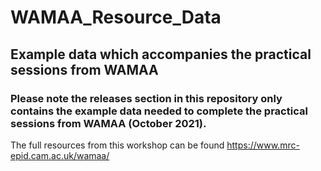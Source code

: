# WAMAA_Resource_Data
## Example data which accompanies the practical sessions from WAMAA

### Please note the releases section in this repository only contains the example data needed to complete the practical sessions from WAMAA (October 2021). 
The full resources from this workshop can be found https://www.mrc-epid.cam.ac.uk/wamaa/
